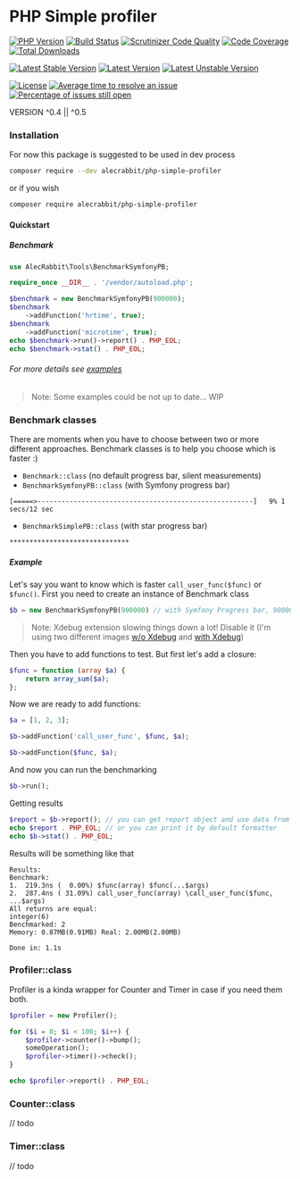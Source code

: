 # PHP Simple profiler

[![PHP Version](https://img.shields.io/packagist/php-v/alecrabbit/php-simple-profiler.svg)](https://php.net/)
[![Build Status](https://travis-ci.com/alecrabbit/php-simple-profiler.svg?branch=master)](https://travis-ci.com/alecrabbit/php-simple-profiler)
[![Scrutinizer Code Quality](https://scrutinizer-ci.com/g/alecrabbit/php-simple-profiler/badges/quality-score.png?b=master)](https://scrutinizer-ci.com/g/alecrabbit/php-simple-profiler/?branch=master)
[![Code Coverage](https://scrutinizer-ci.com/g/alecrabbit/php-simple-profiler/badges/coverage.png?b=master)](https://scrutinizer-ci.com/g/alecrabbit/php-simple-profiler/?branch=master)
[![Total Downloads](https://poser.pugx.org/alecrabbit/php-simple-profiler/downloads)](https://packagist.org/packages/alecrabbit/php-simple-profiler)

[![Latest Stable Version](https://poser.pugx.org/alecrabbit/php-simple-profiler/v/stable)](https://packagist.org/packages/alecrabbit/php-simple-profiler)
[![Latest Version](https://img.shields.io/packagist/v/alecrabbit/php-simple-profiler.svg)](https://packagist.org/packages/alecrabbit/php-simple-profiler)
[![Latest Unstable Version](https://poser.pugx.org/alecrabbit/php-simple-profiler/v/unstable)](https://packagist.org/packages/alecrabbit/php-simple-profiler)

[![License](https://poser.pugx.org/alecrabbit/php-simple-profiler/license)](https://packagist.org/packages/alecrabbit/php-simple-profiler)
[![Average time to resolve an issue](http://isitmaintained.com/badge/resolution/alecrabbit/php-simple-profiler.svg)](http://isitmaintained.com/project/alecrabbit/php-simple-profiler "Average time to resolve an issue")
[![Percentage of issues still open](http://isitmaintained.com/badge/open/alecrabbit/php-simple-profiler.svg)](http://isitmaintained.com/project/alecrabbit/php-simple-profiler "Percentage of issues still open")

VERSION ^0.4 || ^0.5

### Installation
For now this package is suggested to be used in dev process

```bash
composer require --dev alecrabbit/php-simple-profiler
 ```
 
 or if you wish
 
```bash
composer require alecrabbit/php-simple-profiler
 ```
 
 
#### Quickstart
##### Benchmark
```php
use AlecRabbit\Tools\BenchmarkSymfonyPB;

require_once __DIR__ . '/vendor/autoload.php';

$benchmark = new BenchmarkSymfonyPB(900000);
$benchmark
    ->addFunction('hrtime', true); 
$benchmark
    ->addFunction('microtime', true);
echo $benchmark->run()->report() . PHP_EOL;
echo $benchmark->stat() . PHP_EOL;
```
###### For more details see [examples](https://github.com/alecrabbit/php-simple-profiler/tree/master/examples)
> Note: Some examples could be not up to date... WIP

### Benchmark classes
 
There are moments when you have to choose between two or more different approaches. Benchmark classes is to help you choose which is faster :)
 * `Benchmark::class` (no default progress bar, silent measurements)
 * `BenchmarkSymfonyPB::class` (with Symfony progress bar)
 ```
[=====>------------------------------------------------------]   9% 1 secs/12 sec
```
 * `BenchmarkSimplePB::class` (with star progress bar)
  ```
 ******************************
 ```
##### Example
Let's say you want to know which is faster `call_user_func($func)` or `$func()`. First you need to create an instance of Benchmark class
```php
$b = new BenchmarkSymfonyPB(900000) // with Symfony Progress bar, 900000 measurments
``` 
> Note: Xdebug extension slowing things down a lot! Disable it (I'm using two different images [w/o Xdebug](https://github.com/alecrabbit/php-simple-profiler/tree/master/docker-compose.yml) and [with Xdebug](https://github.com/alecrabbit/php-simple-profiler/tree/master/docker-compose-debug.yml))

Then you have to add functions to test. But first let's add a closure:
```php
$func = function (array $a) {
    return array_sum($a);
};
```
Now we are ready to add functions:
```php
$a = [1, 2, 3];

$b->addFunction('call_user_func', $func, $a);

$b->addFunction($func, $a);
```
And now you can run the benchmarking
```php
$b->run();
```
Getting results
```php
$report = $b->report(); // you can get report object and use data from it 
echo $report . PHP_EOL; // or you can print it by default formatter
echo $b->stat() . PHP_EOL;
```
Results will be something like that
```
Results:
Benchmark:
1.  219.3ns (  0.00%) $func(array) $func(...$args)
2.  287.4ns ( 31.09%) call_user_func(array) \call_user_func($func, ...$args)
All returns are equal: 
integer(6) 
Benchmarked: 2 
Memory: 0.87MB(0.91MB) Real: 2.00MB(2.00MB)

Done in: 1.1s
```
### Profiler::class
Profiler is a kinda wrapper for Counter and Timer in case if you need them both.
```php
$profiler = new Profiler();

for ($i = 0; $i < 100; $i++) {
    $profiler->counter()->bump();
    someOperation();
    $profiler->timer()->check();
}

echo $profiler->report() . PHP_EOL;
```
### Counter::class
// todo 

### Timer::class
// todo 
